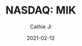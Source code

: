 ---
type: "report"
paper: "MIK_Cathie_Ji.pdf"
author: "Cathie Ji"
company: "The Michaels Companies, Inc."
date: "2021-02-12"
summary: "The Michaels Companies Inc. is the largest arts and crafts specialty retailer in North America. Its corporate headquarters are located in Irving, Texas. The company owns over 1250 retail stores across the United States and Canada and 15 private label brands."
title: "NASDAQ: MIK"
---